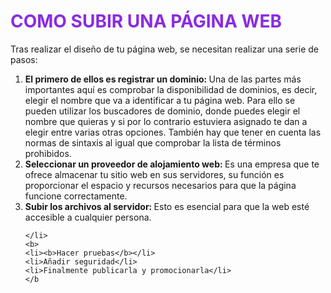 <!DOCTYPE html>
<html lang="en">
<head>
    <meta charset="UTF-8">
    <meta name="viewport" content="width=device-width, initial-scale=1.0">
    <title>Cómo subir una página web</title>
</head>
<body>
  <h1 style="color:blueviolet;"">COMO SUBIR UNA PÁGINA WEB</h1> 
  <p>Tras realizar el diseño de tu página web, se necesitan realizar una serie de pasos: </p>  
  <ol>
    <li>
        <b>El primero de ellos es registrar un dominio: </b>Una de las partes más importantes aquí es comprobar la disponibilidad de dominios, es decir, elegir el nombre que va a identificar a tu página web. Para ello se pueden utilizar los buscadores de dominio, donde puedes elegir el nombre que quieras y si por lo contrario estuviera asignado te dan a elegir entre varias otras opciones. También hay que tener en cuenta las normas de sintaxis al igual que comprobar la lista de términos prohibidos. 
    </li>
    <li>
        <b>Seleccionar un proveedor de alojamiento web: </b>Es una empresa que te ofrece almacenar tu sitio web en sus servidores, su función es proporcionar el espacio y recursos necesarios para que la página funcione correctamente.
    </li>
    <b><li>
        Subir los archivos al servidor: </b>Esto es esencial para que la web esté accesible a cualquier persona.

    </li>
    <b>
    <li><b>Hacer pruebas</b></li>
    <li>Añadir seguridad</li>
    <li>Finalmente publicarla y promocionarla</li>
    </b
    
  </ol>
</body>
</html>
